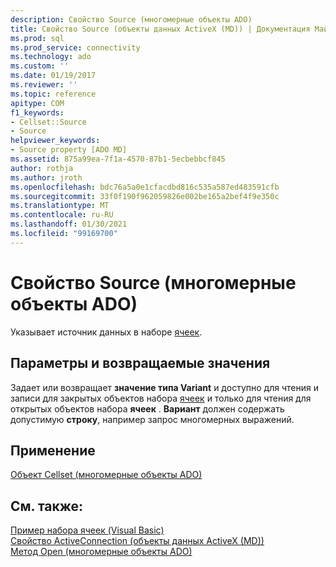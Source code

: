 ```yaml
---
description: Свойство Source (многомерные объекты ADO)
title: Свойство Source (объекты данных ActiveX (MD)) | Документация Майкрософт
ms.prod: sql
ms.prod_service: connectivity
ms.technology: ado
ms.custom: ''
ms.date: 01/19/2017
ms.reviewer: ''
ms.topic: reference
apitype: COM
f1_keywords:
- Cellset::Source
- Source
helpviewer_keywords:
- Source property [ADO MD]
ms.assetid: 875a99ea-7f1a-4570-87b1-5ecbebbcf845
author: rothja
ms.author: jroth
ms.openlocfilehash: bdc76a5a0e1cfacdbd816c535a587ed483591cfb
ms.sourcegitcommit: 33f0f190f962059826e002be165a2bef4f9e350c
ms.translationtype: MT
ms.contentlocale: ru-RU
ms.lasthandoff: 01/30/2021
ms.locfileid: "99169700"
---
```

# <a name="source-property-ado-md"></a>Свойство Source (многомерные объекты ADO)
Указывает источник данных в наборе [ячеек](./cellset-object-ado-md.md).  
  
## <a name="settings-and-return-values"></a>Параметры и возвращаемые значения  
 Задает или возвращает **значение типа Variant** и доступно для чтения и записи для закрытых объектов набора [ячеек](./cellset-object-ado-md.md) и только для чтения для открытых объектов набора **ячеек** . **Вариант** должен содержать допустимую **строку**, например запрос многомерных выражений.  
  
## <a name="applies-to"></a>Применение  
 [Объект Cellset (многомерные объекты ADO)](./cellset-object-ado-md.md)  
  
## <a name="see-also"></a>См. также:  
 [Пример набора ячеек (Visual Basic)](./cellset-example-vb.md)   
 [Свойство ActiveConnection (объекты данных ActiveX (MD))](./activeconnection-property-ado-md.md)   
 [Метод Open (многомерные объекты ADO)](./open-method-ado-md.md)